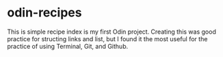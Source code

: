 # odin-recipes

This is simple recipe index is my first Odin project.  Creating this was good practice for structing links and list, but I found it the most useful for the practice of using Terminal, Git, and Github.  